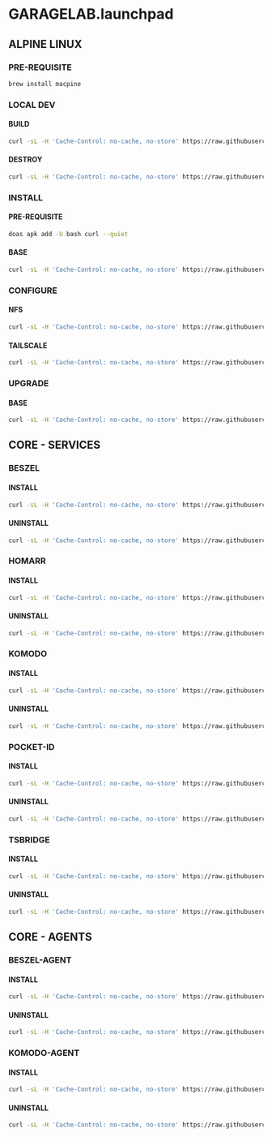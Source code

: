 # GARAGELAB.launchpad

## ALPINE LINUX

### PRE-REQUISITE

```bash
brew install macpine
```

### LOCAL DEV

#### BUILD

```bash
curl -sL -H 'Cache-Control: no-cache, no-store' https://raw.githubusercontent.com/chadwagoner/GARAGELAB.launchpad/main/alpine-linux/local-build.sh | bash
```

#### DESTROY

```bash
curl -sL -H 'Cache-Control: no-cache, no-store' https://raw.githubusercontent.com/chadwagoner/GARAGELAB.launchpad/main/alpine-linux/local-destroy.sh | bash
```

### INSTALL

#### PRE-REQUISITE

```bash
doas apk add -U bash curl --quiet
```

#### BASE

```bash
curl -sL -H 'Cache-Control: no-cache, no-store' https://raw.githubusercontent.com/chadwagoner/GARAGELAB.launchpad/main/alpine-linux/install-base.sh | bash
```

### CONFIGURE

#### NFS

```bash
curl -sL -H 'Cache-Control: no-cache, no-store' https://raw.githubusercontent.com/chadwagoner/GARAGELAB.launchpad/main/alpine-linux/configure-nfs.sh | bash
```

#### TAILSCALE

```bash
curl -sL -H 'Cache-Control: no-cache, no-store' https://raw.githubusercontent.com/chadwagoner/GARAGELAB.launchpad/main/alpine-linux/configure-tailscale.sh | bash
```

### UPGRADE

#### BASE

```bash
curl -sL -H 'Cache-Control: no-cache, no-store' https://raw.githubusercontent.com/chadwagoner/GARAGELAB.launchpad/main/alpine-linux/upgrade-base.sh | bash
```

## CORE - SERVICES

### BESZEL

#### INSTALL

```bash
curl -sL -H 'Cache-Control: no-cache, no-store' https://raw.githubusercontent.com/chadwagoner/GARAGELAB.launchpad/main/core-services/beszel/install.sh | bash
```

#### UNINSTALL

```bash
curl -sL -H 'Cache-Control: no-cache, no-store' https://raw.githubusercontent.com/chadwagoner/GARAGELAB.launchpad/main/core-services/beszel/uninstall.sh | bash
```

### HOMARR

#### INSTALL

```bash
curl -sL -H 'Cache-Control: no-cache, no-store' https://raw.githubusercontent.com/chadwagoner/GARAGELAB.launchpad/main/core-services/homarr/install.sh | bash
```

#### UNINSTALL

```bash
curl -sL -H 'Cache-Control: no-cache, no-store' https://raw.githubusercontent.com/chadwagoner/GARAGELAB.launchpad/main/core-services/homarr/uninstall.sh | bash
```

### KOMODO

#### INSTALL

```bash
curl -sL -H 'Cache-Control: no-cache, no-store' https://raw.githubusercontent.com/chadwagoner/GARAGELAB.launchpad/main/core-services/komodo/install.sh | bash
```

#### UNINSTALL

```bash
curl -sL -H 'Cache-Control: no-cache, no-store' https://raw.githubusercontent.com/chadwagoner/GARAGELAB.launchpad/main/core-services/komodo/uninstall.sh | bash
```

### POCKET-ID

#### INSTALL

```bash
curl -sL -H 'Cache-Control: no-cache, no-store' https://raw.githubusercontent.com/chadwagoner/GARAGELAB.launchpad/main/core-services/id/install.sh | bash
```

#### UNINSTALL

```bash
curl -sL -H 'Cache-Control: no-cache, no-store' https://raw.githubusercontent.com/chadwagoner/GARAGELAB.launchpad/main/core-services/id/uninstall.sh | bash
```

### TSBRIDGE

#### INSTALL

```bash
curl -sL -H 'Cache-Control: no-cache, no-store' https://raw.githubusercontent.com/chadwagoner/GARAGELAB.launchpad/main/core-services/tsbridge/install.sh | bash
```

#### UNINSTALL

```bash
curl -sL -H 'Cache-Control: no-cache, no-store' https://raw.githubusercontent.com/chadwagoner/GARAGELAB.launchpad/main/core-services/tsbridge/uninstall.sh | bash
```

## CORE - AGENTS

### BESZEL-AGENT

#### INSTALL

```bash
curl -sL -H 'Cache-Control: no-cache, no-store' https://raw.githubusercontent.com/chadwagoner/GARAGELAB.launchpad/main/core-agents/beszel-agent/install.sh | bash
```

#### UNINSTALL

```bash
curl -sL -H 'Cache-Control: no-cache, no-store' https://raw.githubusercontent.com/chadwagoner/GARAGELAB.launchpad/main/core-agents/beszel-agent/uninstall.sh | bash
```

### KOMODO-AGENT

#### INSTALL

```bash
curl -sL -H 'Cache-Control: no-cache, no-store' https://raw.githubusercontent.com/chadwagoner/GARAGELAB.launchpad/main/core-agents/komodo-agent/install.sh | bash
```

#### UNINSTALL

```bash
curl -sL -H 'Cache-Control: no-cache, no-store' https://raw.githubusercontent.com/chadwagoner/GARAGELAB.launchpad/main/core-agents/komodo-agent/uninstall.sh | bash
```
